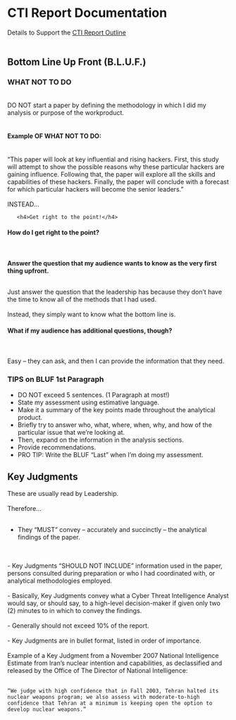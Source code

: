 # CTI Report Documentation

Details to Support the [CTI Report Outline](https://github.com/reachchrisyoung/CTI-Report-Outline)
<br />
<br />

<h2>Bottom Line Up Front (B.L.U.F.)</h2>

<h3>WHAT NOT TO DO</h3>
<br />
DO NOT start a paper by defining the methodology in which I did my analysis or purpose of the workproduct.<br />
<br />
<h4>Example OF WHAT NOT TO DO:</h4>
<br />
	“This paper will look at key influential and rising hackers.  First, this study will attempt to show the possible reasons why these particular hackers are gaining influence.  Following that, the paper will explore all the skills and capabilities of these hackers.  Finally, the paper will conclude with a forecast for which particular hackers will become the senior leaders.”
<br />
<br />
INSTEAD…
	
       <h4>Get right to the point!</h4>

<h4>How do I get right to the point?</h4>
<br />
<br />
	<b>Answer the question that my audience wants to know as the very first thing upfront.</b><br />
 <br />

Just answer the question that the leadership has because they don’t have the time to know all of the methods that I had used. <br />
<br />
	Instead, they simply want to know what the bottom line is.

<h4>What if my audience has additional questions, though?</h4>
<br />
<br />
	Easy – they can ask, and then I can provide the information that they need.

<h3>TIPS on BLUF 1st Paragraph</h3>

- DO NOT exceed 5 sentences. (1 Paragraph at most!)<br />
- State my assessment using estimative language.<br />
- Make it a summary of the key points made throughout the analytical product.<br />
- Briefly try to answer who, what, where, when, why, and how of the particular issue that we’re looking at.<br />
- Then, expand on the information in the analysis sections.<br />
- Provide recommendations.<br />
- PRO TIP: Write the BLUF “Last” when I’m doing my assessment.<br />

<h2>Key Judgments</h2>

These are usually read by Leadership.
<br />
<br />
Therefore…
<br />
<br />
- They “MUST” convey – accurately and succinctly – the analytical findings of the paper.
<br />
<br />
- Key Judgments “SHOULD NOT INCLUDE” information used in the paper, persons consulted during preparation or who I had coordinated with, or analytical methodologies employed.
<br />
<br />
- Basically, Key Judgments convey what a Cyber Threat Intelligence Analyst would say, or should say, to a high-level decision-maker if given only two (2) minutes to in which to convey the findings.
<br />
<br />
- Generally should not exceed 10% of the report.
<br />
<br />
- Key Judgments are in bullet format, listed in order of importance.
<br />
<br />
Example of a Key Judgment from a November 2007 National Intelligence Estimate from Iran’s nuclear intention and capabilities, as declassified and released by the Office of The Director of National Intelligence:
<br />
<br />

	“We judge with high confidence that in Fall 2003, Tehran halted its nuclear weapons program; we also assess with moderate-to-high confidence that Tehran at a minimum is keeping open the option to develop nuclear weapons.” 

